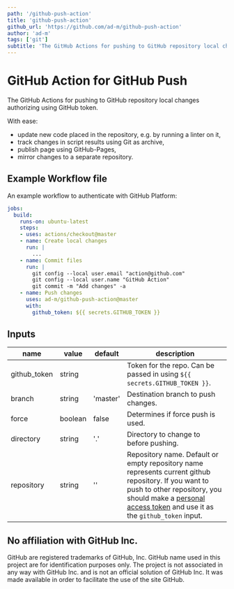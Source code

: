 ```yaml
---
path: '/github-push-action'
title: 'github-push-action'
github_url: 'https://github.com/ad-m/github-push-action'
author: 'ad-m'
tags: ['git']
subtitle: 'The GitHub Actions for pushing to GitHub repository local changes authorizing using GitHub token.'
---
```


# GitHub Action for GitHub Push

The GitHub Actions for pushing to GitHub repository local changes authorizing using GitHub token.

With ease:
- update new code placed in the repository, e.g. by running a linter on it,
- track changes in script results using Git as archive,
- publish page using GitHub-Pages,
- mirror changes to a separate repository.

## Example Workflow file

An example workflow to authenticate with GitHub Platform:

```yaml
jobs:
  build:
    runs-on: ubuntu-latest
    steps:
    - uses: actions/checkout@master
    - name: Create local changes
      run: |
        ...
    - name: Commit files
      run: |
        git config --local user.email "action@github.com"
        git config --local user.name "GitHub Action"
        git commit -m "Add changes" -a
    - name: Push changes
      uses: ad-m/github-push-action@master
      with:
        github_token: ${{ secrets.GITHUB_TOKEN }}
```

## Inputs

| name | value | default | description |
| ---- | ----- | ------- | ----------- |
| github_token | string | | Token for the repo. Can be passed in using `${{ secrets.GITHUB_TOKEN }}`. |
| branch | string | 'master' | Destination branch to push changes. |
| force | boolean | false | Determines if force push is used. |
| directory | string | '.' | Directory to change to before pushing. |
| repository | string | '' | Repository name. Default or empty repository name represents current github repository. If you want to push to other repository, you should make a [personal access token](https://github.com/settings/tokens) and use it as the `github_token` input.  |

## No affiliation with GitHub Inc.

GitHub are registered trademarks of GitHub, Inc. GitHub name used in this project are for identification purposes only. The project is not associated in any way with GitHub Inc. and is not an official solution of GitHub Inc. It was made available in order to facilitate the use of the site GitHub.
